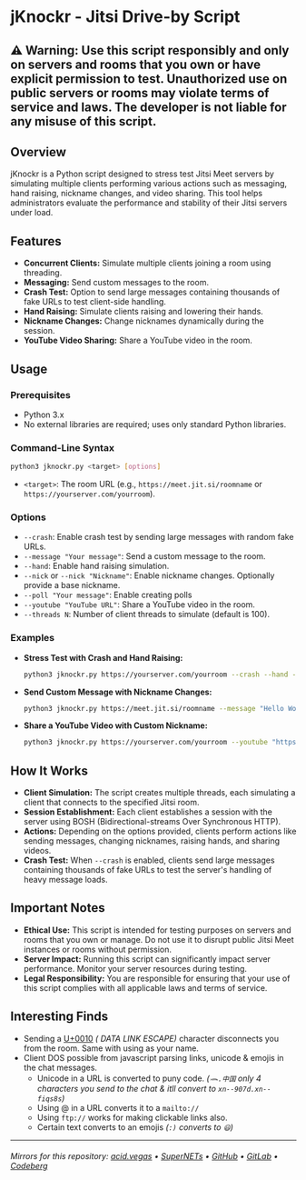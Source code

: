 # jKnockr - Jitsi Drive-by Script

## ⚠️ Warning: Use this script responsibly and only on servers and rooms that you own or have explicit permission to test. Unauthorized use on public servers or rooms may violate terms of service and laws. The developer is not liable for any misuse of this script.

## Overview

jKnockr is a Python script designed to stress test Jitsi Meet servers by simulating multiple clients performing various actions such as messaging, hand raising, nickname changes, and video sharing. This tool helps administrators evaluate the performance and stability of their Jitsi servers under load.

## Features

- **Concurrent Clients:** Simulate multiple clients joining a room using threading.
- **Messaging:** Send custom messages to the room.
- **Crash Test:** Option to send large messages containing thousands of fake URLs to test client-side handling.
- **Hand Raising:** Simulate clients raising and lowering their hands.
- **Nickname Changes:** Change nicknames dynamically during the session.
- **YouTube Video Sharing:** Share a YouTube video in the room.

## Usage

### Prerequisites

- Python 3.x
- No external libraries are required; uses only standard Python libraries.

### Command-Line Syntax

```bash
python3 jknockr.py <target> [options]
```

- `<target>`: The room URL (e.g., `https://meet.jit.si/roomname` or `https://yourserver.com/yourroom`).

### Options

- `--crash`: Enable crash test by sending large messages with random fake URLs.
- `--message "Your message"`: Send a custom message to the room.
- `--hand`: Enable hand raising simulation.
- `--nick` or `--nick "Nickname"`: Enable nickname changes. Optionally provide a base nickname.
- `--poll "Your message"`: Enable creating polls
- `--youtube "YouTube URL"`: Share a YouTube video in the room.
- `--threads N`: Number of client threads to simulate (default is 100).

### Examples

- **Stress Test with Crash and Hand Raising:**

  ```bash
  python3 jknockr.py https://yourserver.com/yourroom --crash --hand --threads 30
  ```

- **Send Custom Message with Nickname Changes:**

  ```bash
  python3 jknockr.py https://meet.jit.si/roomname --message "Hello World" --nick --threads 5
  ```

- **Share a YouTube Video with Custom Nickname:**

  ```bash
  python3 jknockr.py https://yourserver.com/yourroom --youtube "https://www.youtube.com/watch?v=21lma6hU3mk" --nick "Tester" --threads 3
  ```

## How It Works

- **Client Simulation:** The script creates multiple threads, each simulating a client that connects to the specified Jitsi room.
- **Session Establishment:** Each client establishes a session with the server using BOSH (Bidirectional-streams Over Synchronous HTTP).
- **Actions:** Depending on the options provided, clients perform actions like sending messages, changing nicknames, raising hands, and sharing videos.
- **Crash Test:** When `--crash` is enabled, clients send large messages containing thousands of fake URLs to test the server's handling of heavy message loads.

## Important Notes

- **Ethical Use:** This script is intended for testing purposes on servers and rooms that you own or manage. Do not use it to disrupt public Jitsi Meet instances or rooms without permission.
- **Server Impact:** Running this script can significantly impact server performance. Monitor your server resources during testing.
- **Legal Responsibility:** You are responsible for ensuring that your use of this script complies with all applicable laws and terms of service.

## Interesting Finds
- Sending a [U+0010](https://unicode-explorer.com/c/0010) *( DATA LINK ESCAPE)* character disconnects you from the room. Same with using as your name.
- Client DOS possible from javascript parsing links, unicode & emojis in the chat messages.
	- Unicode in a URL is converted to puny code. *(`𓆨.中国` only 4 characters you send to the chat & itll convert to `xn--907d.xn--fiqs8s`)*
	- Using @ in a URL converts it to a `mailto://`
	- Using `ftp://` works for making clickable links also.
	- Certain text converts to an emojis *(`:)` converts to `😃`)*

___

###### Mirrors for this repository: [acid.vegas](https://git.acid.vegas/jknockr) • [SuperNETs](https://git.supernets.org/acidvegas/jknockr) • [GitHub](https://github.com/acidvegas/jknockr) • [GitLab](https://gitlab.com/acidvegas/jknockr) • [Codeberg](https://codeberg.org/acidvegas/jknockr)
